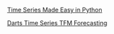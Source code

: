 
[Time Series Made Easy in Python](https://unit8co.github.io/darts/index.html)

[Darts Time Series TFM Forecasting](https://medium.com/@markwkiehl/darts-time-series-tfm-forecasting-8275ccc93a43)

